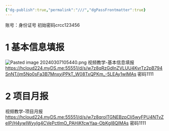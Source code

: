 ```yaml
---
{"dg-publish":true,"permalink":"///","dgPassFrontmatter":true}
---
```


账号：身份证号
初始密码crcc123456
# 1 基本信息填报

![Pasted image 20240307105440.png](/img/user/%E6%96%87%E6%A1%A3/%E9%99%84%E4%BB%B6/Pasted%20image%2020240307105440.png)
视频教学-基本信息填报
https://hcloud224.myDS.me:55551/d/s/w7z8qRzGdInZVLUU4KvrTz2pB794SnNT/jm5No0sFa3B7MnxyjPPkT_W08TxQPKm_-5LEAy1wIMAs
密码1111

# 2 项目月报
视频教学-项目月报
https://hcloud224.myDS.me:55551/d/s/w7z8qrolTGNEBzpCli5wyFPU4NTvZeIP/H4ywIWyyIg4CVePctImO_PAHiKfcwYaa-ObKgI8QIMAs
密码1111
